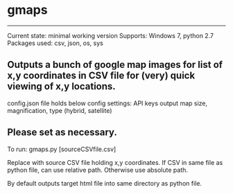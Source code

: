 # gmaps
--------
Current state: minimal working version
Supports: Windows 7, python 2.7
Packages used: csv, json, os, sys

Outputs a bunch of google map images for list of x,y coordinates in CSV file for (very) quick viewing of x,y locations.
--------
config.json file holds below config settings:
API keys 
output map size, magnification, type (hybrid, satellite)

Please set as necessary.
--------
To run:
gmaps.py [sourceCSVfile.csv]

Replace with source CSV file holding x,y coordinates.
If CSV in same file as python file, can use relative path. Otherwise use absolute path.

By default outputs target html file into same directory as python file.


